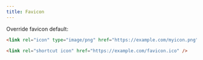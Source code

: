 ```yaml
---
title: Favicon
---
```


Override favicon default:

```html
<link rel="icon" type="image/png" href="https://example.com/myicon.png">

<link rel="shortcut icon" href="https://example.com/favicon.ico" />
```
